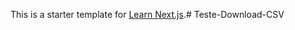 This is a starter template for [Learn Next.js](https://nextjs.org/learn).#   T e s t e - D o w n l o a d - C S V  
 
